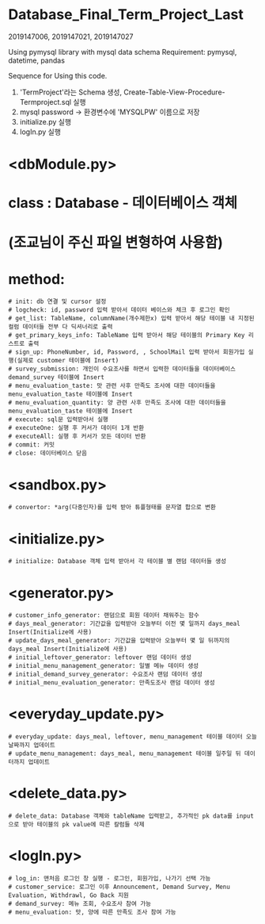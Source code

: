 # Database_Final_Term_Project_Last
2019147006, 2019147021, 2019147027

Using pymysql library with mysql data schema
Requirement: pymysql, datetime, pandas

Sequence for Using this code.
1. 'TermProject'라는 Schema 생성, Create-Table-View-Procedure-Termproject.sql 실행
2. mysql password -> 환경변수에 'MYSQLPW' 이름으로 저장
2. initialize.py 실행
3. logIn.py 실행


# <dbModule.py>  
  # class : Database - 데이터베이스 객체
  # (조교님이 주신 파일 변형하여 사용함)  
  # method:  
    # init: db 연결 및 cursor 설정  
    # logcheck: id, password 입력 받아서 데이터 베이스와 체크 후 로그인 확인  
    # get_list: TableName, columnName(개수제한x) 입력 받아서 해당 테이블 내 지정된 컬럼 데이터들 전부 다 딕셔너리로 출력  
    # get_primary_keys_info: TableName 입력 받아서 해당 테이블의 Primary Key 리스트로 출력  
    # sign_up: PhoneNumber, id, Password, , SchoolMail 입력 받아서 회원가입 실행(실제로 customer 테이블에 Insert)  
    # survey_submission: 개인이 수요조사를 하면서 입력한 데이터들을 데이터베이스 demand_survey 테이블에 Insert  
    # menu_evaluation_taste: 맛 관련 사후 만족도 조사에 대한 데이터들을 menu_evaluation_taste 테이블에 Insert  
    # menu_evaluation_quantity: 양 관련 사후 만족도 조사에 대한 데이터들을 menu_evaluation_taste 테이블에 Insert  
    # execute: sql문 입력받아서 실행  
    # executeOne: 실행 후 커서가 데이터 1개 반환  
    # executeAll: 실행 후 커서가 모든 데이터 반환  
    # commit: 커밋  
    # close: 데이터베이스 닫음  


# <sandbox.py>  
    # convertor: *arg(다중인자)를 입력 받아 튜플형태를 문자열 합으로 변환  
  


# <initialize.py>  
    # initialize: Database 객체 입력 받아서 각 테이블 별 랜덤 데이터들 생성  


# <generator.py>
    # customer_info_generator: 랜덤으로 회원 데이터 채워주는 함수  
    # days_meal_generator: 기간값을 입력받아 오늘부터 이전 몇 일까지 days_meal Insert(Initialize에 사용)  
    # update_days_meal_generator: 기간값을 입력받아 오늘부터 몇 일 뒤까지의 days_meal Insert(Initialize에 사용)  
    # initial_leftover_generator: leftover 랜덤 데이터 생성  
    # initial_menu_management_generator: 일별 메뉴 데이터 생성  
    # initial_demand_survey_generator: 수요조사 랜덤 데이터 생성  
    # initial_menu_evaluation_generator: 만족도조사 랜덤 데이터 생성   

  

# <everyday_update.py>  
    # everyday_update: days_meal, leftover, menu_management 테이블 데이터 오늘 날짜까지 업데이트  
    # update_menu_management: days_meal, menu_management 테이블 일주일 뒤 데이터까지 업데이트  



# <delete_data.py>  
    # delete_data: Database 객체와 tableName 입력받고, 추가적인 pk data를 input으로 받아 테이블의 pk value에 따른 칼럼들 삭제  
    

 
# <logIn.py>  
    # log_in: 맨처음 로그인 창 실행 - 로그인, 회원가입, 나가기 선택 가능  
    # customer_service: 로그인 이후 Announcement, Demand Survey, Menu Evaluation, Withdrawl, Go Back 지원  
    # demand_survey: 메뉴 조회, 수요조사 참여 가능  
    # menu_evaluation: 맛, 양에 따른 만족도 조사 참여 가능  
